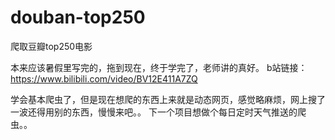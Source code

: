 # douban-top250
爬取豆瓣top250电影

本来应该暑假里写完的，拖到现在，终于学完了，老师讲的真好。
b站链接：https://www.bilibili.com/video/BV12E411A7ZQ

学会基本爬虫了，但是现在想爬的东西上来就是动态网页，感觉略麻烦，网上搜了一波还得用别的东西，慢慢来吧。。
下一个项目想做个每日定时天气推送的爬虫。。
